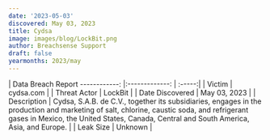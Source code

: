 ```yaml
---
date: '2023-05-03'
discovered: May 03, 2023
title: Cydsa
image: images/blog/LockBit.png
author: Breachsense Support
draft: false
yearmonths: 2023/may
---
```



| Data Breach Report
------------:     |:-------------:    | :-----:|
| Victim      | cydsa.com      | 
| Threat Actor      | LockBit      | 
| Date Discovered      | May 03, 2023      | 
| Description      | Cydsa, S.A.B. de C.V., together its subsidiaries, engages in the production and marketing of salt, chlorine, caustic soda, and refrigerant gases in Mexico, the United States, Canada, Central and South America, Asia, and Europe.      | 
| Leak Size      | Unknown      | 

